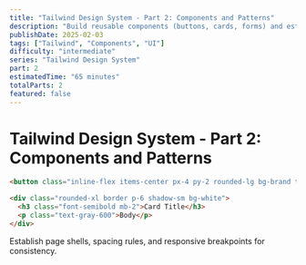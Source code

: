 ```yaml
---
title: "Tailwind Design System - Part 2: Components and Patterns"
description: "Build reusable components (buttons, cards, forms) and establish layout patterns."
publishDate: 2025-02-03
tags: ["Tailwind", "Components", "UI"]
difficulty: "intermediate"
series: "Tailwind Design System"
part: 2
estimatedTime: "65 minutes"
totalParts: 2
featured: false
---
```


# Tailwind Design System - Part 2: Components and Patterns

```html
<button class="inline-flex items-center px-4 py-2 rounded-lg bg-brand text-white hover:bg-brand/90 focus:outline-none focus:ring-2 focus:ring-brand/40">Primary</button>

<div class="rounded-xl border p-6 shadow-sm bg-white">
  <h3 class="font-semibold mb-2">Card Title</h3>
  <p class="text-gray-600">Body</p>
</div>
```

Establish page shells, spacing rules, and responsive breakpoints for consistency.